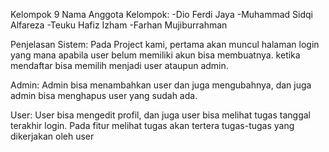 Kelompok 9
Nama Anggota Kelompok:
-Dio Ferdi Jaya
-Muhammad Sidqi Alfareza
-Teuku Hafiz Izham
-Farhan Mujiburrahman

Penjelasan Sistem:
Pada Project kami, pertama akan muncul halaman login yang mana apabila user belum memiliki akun bisa membuatnya. ketika mendaftar bisa memilih menjadi user ataupun admin.

Admin:
Admin bisa menambahkan user dan juga mengubahnya, dan juga admin bisa menghapus user yang sudah ada.

User:
User bisa mengedit profil, dan juga user bisa melihat tugas tanggal terakhir login. Pada fitur melihat tugas akan tertera tugas-tugas yang dikerjakan oleh user

